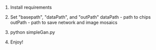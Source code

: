1. Install requirements

2. Set "basepath", "dataPath", and "outPath"
   dataPath - path to chips
   outPath - path to save network and image mosaics

3. python simpleGan.py

4. Enjoy!
